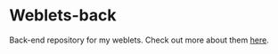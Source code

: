 # Weblets-back
Back-end repository for my weblets. Check out more about them [here](https://github.com/Thlamz/weblets).
